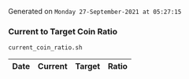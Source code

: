 Generated on `Monday 27-September-2021 at 05:27:15`

### Current to Target Coin Ratio
`current_coin_ratio.sh`

Date|Current|Target|Ratio
---|---|---|---
